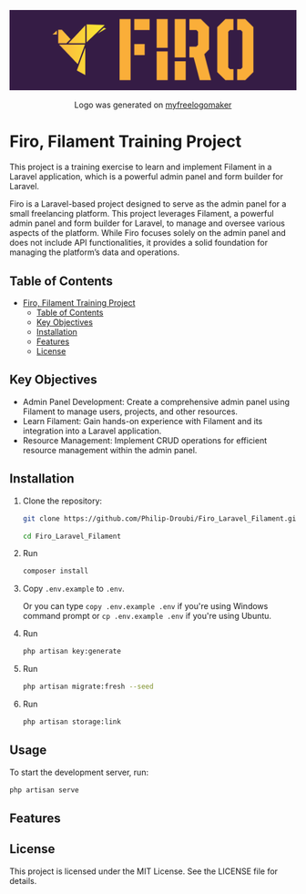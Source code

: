 <p align="center"><img src="/public/assets/logo/full_logo.png" alt="Firo Logo"></p>
<p align="center">Logo was generated on <a href="https://myfreelogomaker.com" target="_blank">myfreelogomaker</a></p>

# Firo, Filament Training Project

This project is a training exercise to learn and implement Filament in a Laravel application, which is a powerful admin panel and form builder for Laravel.

Firo is a Laravel-based project designed to serve as the admin panel for a small freelancing platform. This project leverages Filament, a powerful admin panel and form builder for Laravel, to manage and oversee various aspects of the platform. While Firo focuses solely on the admin panel and does not include API functionalities, it provides a solid foundation for managing the platform’s data and operations.

## Table of Contents

- [Firo, Filament Training Project](#firo-filament-training-project)
  - [Table of Contents](#table-of-contents)
  - [Key Objectives](#key-objectives)
  - [Installation](#installation)
  - [Features](#features)
  - [License](#license)

## Key Objectives

- Admin Panel Development: Create a comprehensive admin panel using Filament to manage users, projects, and other resources.
- Learn Filament: Gain hands-on experience with Filament and its integration into a Laravel application.
- Resource Management: Implement CRUD operations for efficient resource management within the admin panel.

## Installation

1. Clone the repository:

    ```bash
    git clone https://github.com/Philip-Droubi/Firo_Laravel_Filament.git
    ```

     ```bash
    cd Firo_Laravel_Filament
    ```

2. Run

   ```bash
   composer install
   ```

3. Copy `.env.example` to `.env`.

   Or you can type `copy .env.example .env` if you're using Windows command prompt or `cp .env.example .env` if you're using Ubuntu.
4. Run

   ```bash
   php artisan key:generate
   ```

5. Run

   ``` bash
   php artisan migrate:fresh --seed
    ```

6. Run

    ```bash
    php artisan storage:link
    ```

## Usage

To start the development server, run:

```bash
php artisan serve
```

## Features

## License

This project is licensed under the MIT License. See the LICENSE file for details.
